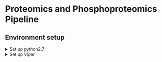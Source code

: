 # Proteomics and Phosphoproteomics Pipeline

## Environment setup
<details>
  <summary>Set up python2.7</summary>

To set up python2.7 on MacOs

* Follow https://stackoverflow.com/questions/67380286/anaconda-channel-for-installing-python-2-7  
  
* Install additional packages with [Env/py27.yml](https://github.com/zhenzuo2/Proteomics-and-Phosphoproteomics-Pipeline/blob/main/Env/py27.yml)  

Then run 

```
conda create -n py27 --f py27.yml
```

To active it  

```
source /opt/homebrew/Caskroom/mambaforge/base/etc/profile.d/conda.sh;  
conda activate py27;  
```

</details>

<details>
  <summary>Set up Viper</summary>
  
* Follow https://www.bioconductor.org/packages/release/bioc/html/viper.html

```
if (!require("BiocManager", quietly = TRUE))
    install.packages("BiocManager")

BiocManager::install("viper")
```
</details>

